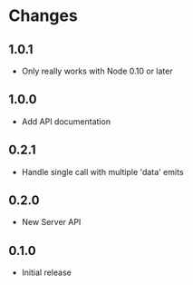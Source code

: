 # Changes

## 1.0.1

- Only really works with Node 0.10 or later

## 1.0.0

- Add API documentation

## 0.2.1

- Handle single call with multiple 'data' emits

## 0.2.0

- New Server API

## 0.1.0

- Initial release
